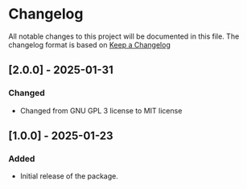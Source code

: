 # Changelog

All notable changes to this project will be documented in this file.
The changelog format is based on [Keep a Changelog](https://keepachangelog.com/en/1.0.0/)


## [2.0.0] - 2025-01-31

### Changed
- Changed from GNU GPL 3 license to MIT license


## [1.0.0] - 2025-01-23


### Added

- Initial release of the package.
